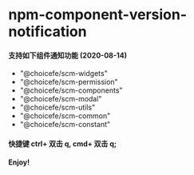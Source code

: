 # npm-component-version-notification

#### 支持如下组件通知功能 (2020-08-14)

- "@choicefe/scm-widgets"
- "@choicefe/scm-permission"
- "@choicefe/scm-components"
- "@choicefe/scm-modal"
- "@choicefe/scm-utils"
- "@choicefe/scm-common"
- "@choicefe/scm-constant"

#### 快捷键 ctrl+ 双击 q, cmd+ 双击 q;

**Enjoy!**
